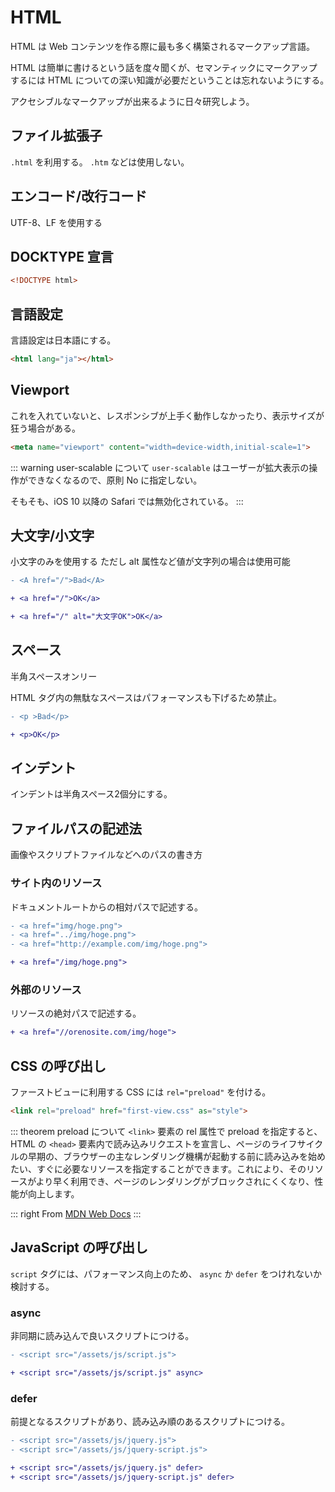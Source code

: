 # HTML

HTML は Web コンテンツを作る際に最も多く構築されるマークアップ言語。 

HTML は簡単に書けるという話を度々聞くが、セマンティックにマークアップするには HTML についての深い知識が必要だということは忘れないようにする。　

アクセシブルなマークアップが出来るように日々研究しよう。  

## ファイル拡張子

`.html` を利用する。 `.htm` などは使用しない。

## エンコード/改行コード

UTF-8、LF を使用する

## DOCKTYPE 宣言

```html
<!DOCTYPE html>
```

## 言語設定

言語設定は日本語にする。

```html
<html lang="ja"></html>
```

## Viewport

これを入れていないと、レスポンシブが上手く動作しなかったり、表示サイズが狂う場合がある。

```html
<meta name="viewport" content="width=device-width,initial-scale=1">
```

::: warning user-scalable について
`user-scalable` はユーザーが拡大表示の操作ができなくなるので、原則 No に指定しない。 

そもそも、iOS 10 以降の Safari では無効化されている。
:::

## 大文字/小文字

小文字のみを使用する
ただし alt 属性など値が文字列の場合は使用可能

```diff
- <A href="/">Bad</A>

+ <a href="/">OK</a>

+ <a href="/" alt="大文字OK">OK</a>
```

## スペース

半角スペースオンリー

HTML タグ内の無駄なスペースはパフォーマンスも下げるため禁止。

```diff
- <p >Bad</p>

+ <p>OK</p>
```

## インデント

インデントは半角スペース2個分にする。

## ファイルパスの記述法

画像やスクリプトファイルなどへのパスの書き方

### サイト内のリソース

ドキュメントルートからの相対パスで記述する。

```diff
- <a href="img/hoge.png">
- <a href="../img/hoge.png">
- <a href="http://example.com/img/hoge.png">

+ <a href="/img/hoge.png">
```

### 外部のリソース

リソースの絶対パスで記述する。

```diff
+ <a href="//orenosite.com/img/hoge">
``` 

## CSS の呼び出し 

ファーストビューに利用する CSS には `rel="preload"` を付ける。 

```html
<link rel="preload" href="first-view.css" as="style">
```

::: theorem preload について 
`<link>` 要素の rel 属性で preload を指定すると、 HTML の `<head>` 要素内で読み込みリクエストを宣言し、ページのライフサイクルの早期の、ブラウザーの主なレンダリング機構が起動する前に読み込みを始めたい、すぐに必要なリソースを指定することができます。これにより、そのリソースがより早く利用でき、ページのレンダリングがブロックされにくくなり、性能が向上します。 

::: right 
From [MDN Web Docs](https://developer.mozilla.org/ja/docs/Web/HTML/Preloading_content)
:::

## JavaScript の呼び出し

`script` タグには、パフォーマンス向上のため、 `async` か `defer` をつけれないか検討する。

### async 

非同期に読み込んで良いスクリプトにつける。 

```diff
- <script src="/assets/js/script.js">

+ <script src="/assets/js/script.js" async>
```

### defer 

前提となるスクリプトがあり、読み込み順のあるスクリプトにつける。

```diff
- <script src="/assets/js/jquery.js">
- <script src="/assets/js/jquery-script.js">

+ <script src="/assets/js/jquery.js" defer>
+ <script src="/assets/js/jquery-script.js" defer>
```
